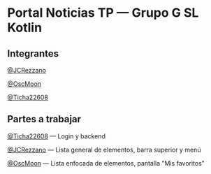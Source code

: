 # Portal Noticias TP — Grupo G SL Kotlin

## Integrantes

[@JCRezzano](https://github.com/JCRezzano) 

[@OscMoon](https://github.com/OscMoon) 

[@Ticha22608](https://github.com/Ticha22608)

## Partes a trabajar

[@Ticha22608](https://github.com/Ticha22608) — Login y backend

[@JCRezzano](https://github.com/JCRezzano) — Lista general de elementos, barra superior y menú  

[@OscMoon](https://github.com/OscMoon) — Lista enfocada de elementos, pantalla "Mis favoritos"

